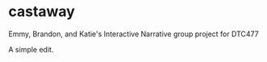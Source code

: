 # castaway
Emmy, Brandon, and Katie's Interactive Narrative group project for DTC477

A simple edit.

